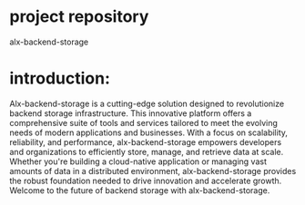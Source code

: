 # project repository
alx-backend-storage

# introduction:
Alx-backend-storage is a cutting-edge solution designed to revolutionize backend storage infrastructure. This innovative platform offers a comprehensive suite of tools and services tailored to meet the evolving needs of modern applications and businesses. With a focus on scalability, reliability, and performance, alx-backend-storage empowers developers and organizations to efficiently store, manage, and retrieve data at scale. Whether you're building a cloud-native application or managing vast amounts of data in a distributed environment, alx-backend-storage provides the robust foundation needed to drive innovation and accelerate growth. Welcome to the future of backend storage with alx-backend-storage.
